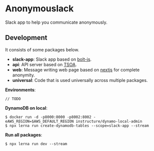 # Anonymouslack
Slack app to help you communicate anonymously.

## Development
It consists of some packages below.
- **slack-app**: Slack app based on [bolt-js][bolt-js].
- **api**: API server based on [TSOA](tsoa).
- **web**: Message writing web page based on [nextjs](nextjs) for complete anonymity.
- **universal**: Code that is used universally across multiple packages.


**Environments**:
```
// TODO
```

**DynamoDB on local**:
```
$ docker run -d -p8000:8000 -p8002:8002 -eAWS_REGION=$AWS_DEFAULT_REGION instructure/dynamo-local-admin
$ npx lerna run create-dynamodb-tables --scope=slack-app --stream
```

**Run all packages**:
```
$ npx lerna run dev --stream
```

[bolt-js]: https://slack.dev/bolt-js
[tsoa]: https://tsoa-community.github.io/docs/
[nextjs]: https://nextjs.org/
